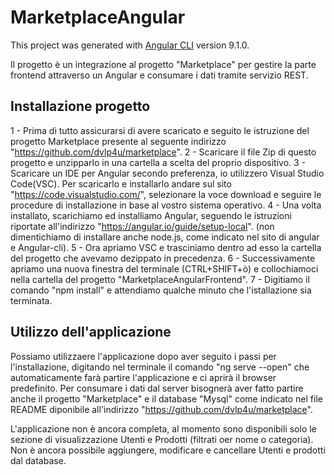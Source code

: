 # MarketplaceAngular

This project was generated with [Angular CLI](https://github.com/angular/angular-cli) version 9.1.0.

Il progetto è un integrazione al progetto "Marketplace" per gestire la parte frontend attraverso un Angular e consumare i dati tramite servizio REST.

## Installazione progetto

1 - Prima di tutto assicurarsi di avere scaricato e seguito le istruzione del progetto Marketplace presente al seguente indirizzo "https://github.com/dvlp4u/marketplace".
2 - Scaricare il file Zip di questo progetto e unzipparlo in una cartella a scelta del proprio dispositivo.
3 - Scaricare un IDE per Angular secondo preferenza, io utilizzero Visual Studio Code(VSC). Per scaricarlo e installarlo andare sul sito "https://code.visualstudio.com/", selezionare la voce download e seguire le procedure di installazione in base al vostro sistema operativo.
4 - Una volta installato, scarichiamo ed installiamo Angular, seguendo le istruzioni riportate all'indirizzo "https://angular.io/guide/setup-local". (non dimentichiamo di installare anche node.js, come indicato nel sito di angular e Angular-cli).
5 - Ora apriamo VSC e trasciniamo dentro ad esso la cartella del progetto che avevamo dezippato in precedenza.
6 - Successivamente apriamo una nuova finestra del terminale (CTRL+SHIFT+ò) e collochiamoci nella cartella del progetto "MarketplaceAngularFrontend". 
7 - Digitiamo il comando "npm install" e attendiamo qualche minuto che l'istallazione sia terminata.

## Utilizzo dell'applicazione

Possiamo utilizzaere l'applicazione dopo aver seguito i passi per l'installazione, digitando nel terminale il comando "ng serve --open" che automaticamente farà partire l'applicazione e ci aprirà il browser predefinito.
Per consumare i dati dal server bisognerà aver fatto partire anche il progetto "Marketplace" e il database "Mysql" come indicato nel file README diponibile all'indirizzo "https://github.com/dvlp4u/marketplace".

L'applicazione non è ancora completa, al momento sono disponibili solo le sezione di visualizzazione Utenti e Prodotti (filtrati oer nome o categoria).
Non è ancora possibile aggiungere, modificare e cancellare Utenti e prodotti dal database.


